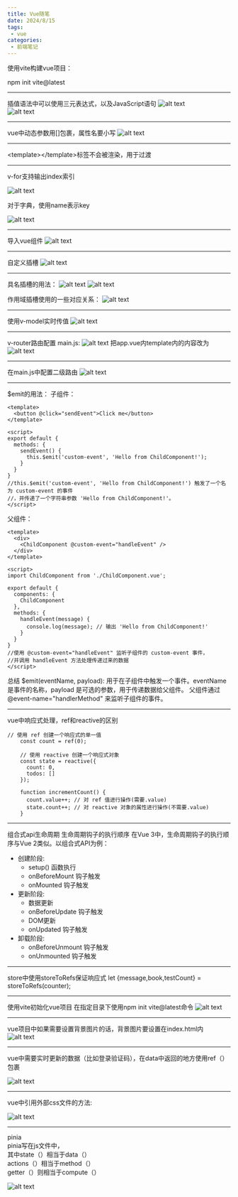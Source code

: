 ```yaml
---
title: Vue随笔
date: 2024/8/15
tags:
 - vue
categories:
 - 前端笔记
---
```


使用vite构建vue项目：

npm init vite\@latest

***

插值语法中可以使用三元表达式，以及JavaScript语句
![alt text](image-2.png)
<br>
![alt text](image-3.png)

***

vue中动态参数用\[]包裹，属性名要小写
![alt text](image-4.png)

***

\<template>\</template>标签不会被渲染，用于过渡

***

v-for支持输出index索引

![alt text](image-6.png)

对于字典，使用name表示key

![alt text](image-7.png)

***

导入vue组件
![alt text](image-8.png)

***

自定义插槽
![alt text](image-9.png)

***

具名插槽的用法：
![alt text](image-10.png)
![alt text](image-11.png)

作用域插槽使用的一些对应关系：
![alt text](image-12.png)

***

使用v-model实时传值
![alt text](image-13.png)

***

v-router路由配置
main.js:
![alt text](image-14.png)
把app.vue内template内的内容改为
![alt text](image-15.png)

***

在main.js中配置二级路由
![alt text](image-16.png)

***

\$emit的用法：
子组件：

```
<template>
  <button @click="sendEvent">Click me</button>
</template>

<script>
export default {
  methods: {
    sendEvent() {
      this.$emit('custom-event', 'Hello from ChildComponent!');
    }
  }
}
//this.$emit('custom-event', 'Hello from ChildComponent!') 触发了一个名为 custom-event 的事件
//，并传递了一个字符串参数 'Hello from ChildComponent!'。
</script>

```

父组件：

```
<template>
  <div>
    <ChildComponent @custom-event="handleEvent" />
  </div>
</template>

<script>
import ChildComponent from './ChildComponent.vue';

export default {
  components: {
    ChildComponent
  },
  methods: {
    handleEvent(message) {
      console.log(message); // 输出 'Hello from ChildComponent!'
    }
  }
}
//使用 @custom-event="handleEvent" 监听子组件的 custom-event 事件，
//并调用 handleEvent 方法处理传递过来的数据
</script>

```

总结
\$emit(eventName, payload): 用于在子组件中触发一个事件。eventName 是事件的名称，payload 是可选的参数，用于传递数据给父组件。
父组件通过 @event-name="handlerMethod" 来监听子组件的事件。

***

vue中响应式处理，ref和reactive的区别

    // 使用 ref 创建一个响应式的单一值
        const count = ref(0);

        // 使用 reactive 创建一个响应式对象
        const state = reactive({
          count: 0,
          todos: []
        });

        function incrementCount() {
          count.value++; // 对 ref 值进行操作(需要.value)
          state.count++; // 对 reactive 对象的属性进行操作(不需要.value)
        }

***

组合式api生命周期
生命周期钩子的执行顺序
在Vue 3中，生命周期钩子的执行顺序与Vue 2类似。以组合式API为例：

*   创建阶段:
    *   setup() 函数执行
    *   onBeforeMount 钩子触发
    *   onMounted 钩子触发
*   更新阶段:
    *   数据更新
    *   onBeforeUpdate 钩子触发
    *   DOM更新
    *   onUpdated 钩子触发
*   卸载阶段:
    *   onBeforeUnmount 钩子触发
    *   onUnmounted 钩子触发

***

store中使用storeToRefs保证响应式
let {message,book,testCount} = storeToRefs(counter);

***

使用vite初始化vue项目
在指定目录下使用npm init vite\@latest命令
![alt text](image-17.png)

***

vue项目中如果需要设置背景图片的话，背景图片要设置在index.html内
![alt text](image-18.png)

***

vue中需要实时更新的数据（比如登录验证码），在data中返回的地方使用ref（）包裹

![alt text](image-19.png)

***

vue中引用外部css文件的方法:

![alt text](image-20.png)

***

pinia<br>
pinia写在js文件中，<br>
其中state（）相当于data（）<br>
actions（）相当于method（）<br>
getter（）则相当于compute（）

![alt text](image-21.png)
